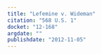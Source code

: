 ```yaml
---
title: "Lefemine v. Wideman"
citation: "568 U.S. 1"
docket: "12-168"
argdate: ""
publishdate: "2012-11-05"
---
```

